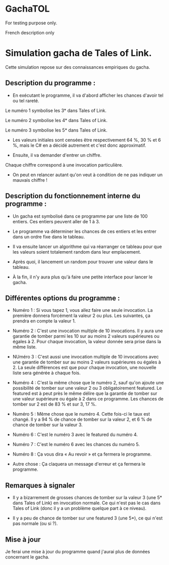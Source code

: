 # GachaTOL
For testing purpose only.


French description only


<h1>Simulation gacha de Tales of Link.</h1>

Cette simulation repose sur des connaissances empiriques du gacha.


<h2>Description du programme :</h2>


* En exécutant le programme, il va d'abord afficher les chances d'avoir tel ou tel rareté.

Le numéro 1 symbolise les 3\* dans Tales of Link.

Le numéro 2 symbolise les 4\* dans Tales of Link.

Le numéro 3 symbolise les 5\* dans Tales of Link.

* Les valeurs initiales sont censées être respectivement 64 %, 30 % et 6 %, mais le C# en a décidé autrement et c'est donc approximatif.

* Ensuite, il va demander d'entrer un chiffre.

Chaque chiffre correspond à une invocation particulière.

* On peut en relancer autant qu'on veut à condition de ne pas indiquer un mauvais chiffre !


<h2>Description du fonctionnement interne du programme :</h2>


* Un gacha est symbolisé dans ce programme par une liste de 100 entiers. Ces entiers peuvent aller de 1 à 3.

* Le programme va déterminer les chances de ces entiers et les entrer dans un ordre fixe dans le tableau.

* Il va ensuite lancer un algorithme qui va réarranger ce tableau pour que les valeurs soient totalement random dans leur emplacement.

* Après quoi, il lancement un random pour trouver une valeur dans le tableau.

* À la fin, il n'y aura plus qu'à faire une petite interface pour lancer le gacha.

<h2>Différentes options du programme :</h2>

* Numéro 1 : Si vous tapez 1, vous allez faire une seule invocation. La première donnera forcément la valeur 2 ou plus. Les suivantes, ça prendra en compte la valeur 1.

* Numéro 2 : C'est une invocation multiple de 10 invocations.  Il y aura une garantie de tomber parmi les 10 sur au moins 2 valeurs supérieures ou égales à 2. Pour chaque invocation, la valeur donnée sera prise dans la même liste.

* NUméro 3 : C'est aussi une invocation multiple de 10 invocations avec une garantie de tomber sur au moins 2 valeurs supérieures ou égales à 2.  La seule différences est que pour chaque invocation, une nouvelle liste sera générée à chaque fois.

* Numéro 4 : C'est la même chose que le numéro 2, sauf qu'on ajoute une possibilité de tomber sur une valeur 2 ou 3 obligatoirement featured. Le featured est à peut près le même délire que la garantie de tomber sur une valeur supérieure ou égale à 2 dans ce programme. Les chances de tomber sur 2 est de 83 % et sur 3, 17 %.

* Numéro 5  : Même chose que le numéro 4. Cette fois-ci le taux est changé. Il y a 94 % de chance de tomber sur la valeur 2, et 6 % de chance de tomber sur la valeur 3.

* Numéro 6  : C'est le numéro 3 avec le featured du numéro 4.

* Numéro 7 : C'est le numéro 6 avec les chances du numéro 5.

* Numéro 8  : Ça vous dira « Au revoir » et ça fermera le programme.

*  Autre chose : Ça claquera un message d'erreur  et ça fermera le programme.

<h2>Remarques à signaler</h2>

* Il y a bizarrement de grosses chances de tomber sur la valeur 3 (une 5\* dans Tales of Link) en invocation normale. Ce qui n'est pas le cas dans Tales of Link (donc il y a un problème quelque part à ce niveau).

* Il y a peu de chance de tomber sur une featured 3 (une 5\*), ce qui n'est pas normale (ou si ?).

<h2>Mise à jour</h2>

Je ferai une mise à jour du programme quand j'aurai plus de données concernant le gacha.
